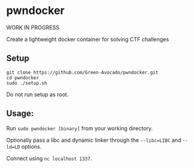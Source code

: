 # pwndocker

WORK IN PROGRESS

Create a lightweight docker container for solving CTF challenges

## Setup

```
git clone https://github.com/Green-Avocado/pwndocker.git
cd pwndocker
sudo ./setup.sh
```

Do not run setup as root.

## Usage:

Run `sudo pwndocker [binary]` from your working directory.

Optionally pass a libc and dynamic linker through the `--libc=LIBC` and `--ld=LD` options.

Connect using `nc localhost 1337`.

